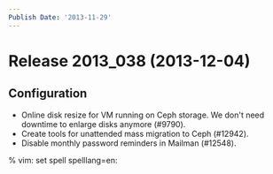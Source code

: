 ```yaml
---
Publish Date: '2013-11-29'
---
```


# Release 2013_038 (2013-12-04)

## Configuration

- Online disk resize for VM running on Ceph storage. We don't need downtime to
  enlarge disks anymore (#9790).
- Create tools for unattended mass migration to Ceph (#12942).
- Disable monthly password reminders in Mailman (#12548).

% vim: set spell spelllang=en:
